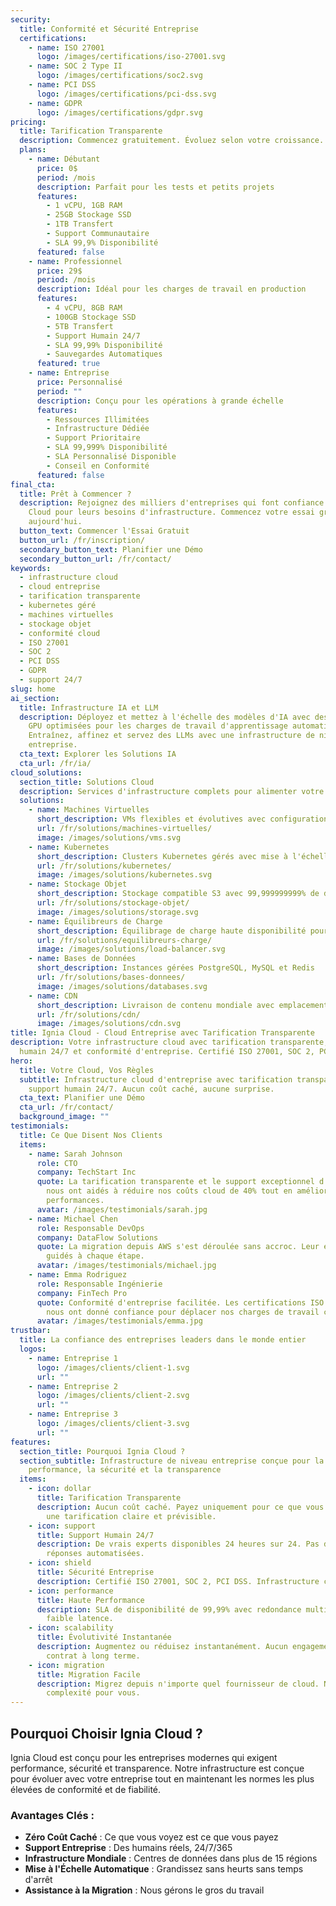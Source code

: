 ```yaml
---
security:
  title: Conformité et Sécurité Entreprise
  certifications:
    - name: ISO 27001
      logo: /images/certifications/iso-27001.svg
    - name: SOC 2 Type II
      logo: /images/certifications/soc2.svg
    - name: PCI DSS
      logo: /images/certifications/pci-dss.svg
    - name: GDPR
      logo: /images/certifications/gdpr.svg
pricing:
  title: Tarification Transparente
  description: Commencez gratuitement. Évoluez selon votre croissance. Aucun frais caché.
  plans:
    - name: Débutant
      price: 0$
      period: /mois
      description: Parfait pour les tests et petits projets
      features:
        - 1 vCPU, 1GB RAM
        - 25GB Stockage SSD
        - 1TB Transfert
        - Support Communautaire
        - SLA 99,9% Disponibilité
      featured: false
    - name: Professionnel
      price: 29$
      period: /mois
      description: Idéal pour les charges de travail en production
      features:
        - 4 vCPU, 8GB RAM
        - 100GB Stockage SSD
        - 5TB Transfert
        - Support Humain 24/7
        - SLA 99,99% Disponibilité
        - Sauvegardes Automatiques
      featured: true
    - name: Entreprise
      price: Personnalisé
      period: ""
      description: Conçu pour les opérations à grande échelle
      features:
        - Ressources Illimitées
        - Infrastructure Dédiée
        - Support Prioritaire
        - SLA 99,999% Disponibilité
        - SLA Personnalisé Disponible
        - Conseil en Conformité
      featured: false
final_cta:
  title: Prêt à Commencer ?
  description: Rejoignez des milliers d'entreprises qui font confiance à Ignia
    Cloud pour leurs besoins d'infrastructure. Commencez votre essai gratuit
    aujourd'hui.
  button_text: Commencer l'Essai Gratuit
  button_url: /fr/inscription/
  secondary_button_text: Planifier une Démo
  secondary_button_url: /fr/contact/
keywords:
  - infrastructure cloud
  - cloud entreprise
  - tarification transparente
  - kubernetes géré
  - machines virtuelles
  - stockage objet
  - conformité cloud
  - ISO 27001
  - SOC 2
  - PCI DSS
  - GDPR
  - support 24/7
slug: home
ai_section:
  title: Infrastructure IA et LLM
  description: Déployez et mettez à l'échelle des modèles d'IA avec des instances
    GPU optimisées pour les charges de travail d'apprentissage automatique.
    Entraînez, affinez et servez des LLMs avec une infrastructure de niveau
    entreprise.
  cta_text: Explorer les Solutions IA
  cta_url: /fr/ia/
cloud_solutions:
  section_title: Solutions Cloud
  description: Services d'infrastructure complets pour alimenter votre entreprise
  solutions:
    - name: Machines Virtuelles
      short_description: VMs flexibles et évolutives avec configurations personnalisables
      url: /fr/solutions/machines-virtuelles/
      image: /images/solutions/vms.svg
    - name: Kubernetes
      short_description: Clusters Kubernetes gérés avec mise à l'échelle automatique
      url: /fr/solutions/kubernetes/
      image: /images/solutions/kubernetes.svg
    - name: Stockage Objet
      short_description: Stockage compatible S3 avec 99,999999999% de durabilité
      url: /fr/solutions/stockage-objet/
      image: /images/solutions/storage.svg
    - name: Équilibreurs de Charge
      short_description: Équilibrage de charge haute disponibilité pour vos applications
      url: /fr/solutions/equilibreurs-charge/
      image: /images/solutions/load-balancer.svg
    - name: Bases de Données
      short_description: Instances gérées PostgreSQL, MySQL et Redis
      url: /fr/solutions/bases-donnees/
      image: /images/solutions/databases.svg
    - name: CDN
      short_description: Livraison de contenu mondiale avec emplacements edge dans le monde entier
      url: /fr/solutions/cdn/
      image: /images/solutions/cdn.svg
title: Ignia Cloud - Cloud Entreprise avec Tarification Transparente
description: Votre infrastructure cloud avec tarification transparente, support
  humain 24/7 et conformité d'entreprise. Certifié ISO 27001, SOC 2, PCI DSS.
hero:
  title: Votre Cloud, Vos Règles
  subtitle: Infrastructure cloud d'entreprise avec tarification transparente et
    support humain 24/7. Aucun coût caché, aucune surprise.
  cta_text: Planifier une Démo
  cta_url: /fr/contact/
  background_image: ""
testimonials:
  title: Ce Que Disent Nos Clients
  items:
    - name: Sarah Johnson
      role: CTO
      company: TechStart Inc
      quote: La tarification transparente et le support exceptionnel d'Ignia Cloud
        nous ont aidés à réduire nos coûts cloud de 40% tout en améliorant les
        performances.
      avatar: /images/testimonials/sarah.jpg
    - name: Michael Chen
      role: Responsable DevOps
      company: DataFlow Solutions
      quote: La migration depuis AWS s'est déroulée sans accroc. Leur équipe nous a
        guidés à chaque étape.
      avatar: /images/testimonials/michael.jpg
    - name: Emma Rodriguez
      role: Responsable Ingénierie
      company: FinTech Pro
      quote: Conformité d'entreprise facilitée. Les certifications ISO 27001 et SOC 2
        nous ont donné confiance pour déplacer nos charges de travail critiques.
      avatar: /images/testimonials/emma.jpg
trustbar:
  title: La confiance des entreprises leaders dans le monde entier
  logos:
    - name: Entreprise 1
      logo: /images/clients/client-1.svg
      url: ""
    - name: Entreprise 2
      logo: /images/clients/client-2.svg
      url: ""
    - name: Entreprise 3
      logo: /images/clients/client-3.svg
      url: ""
features:
  section_title: Pourquoi Ignia Cloud ?
  section_subtitle: Infrastructure de niveau entreprise conçue pour la
    performance, la sécurité et la transparence
  items:
    - icon: dollar
      title: Tarification Transparente
      description: Aucun coût caché. Payez uniquement pour ce que vous utilisez avec
        une tarification claire et prévisible.
    - icon: support
      title: Support Humain 24/7
      description: De vrais experts disponibles 24 heures sur 24. Pas de bots, pas de
        réponses automatisées.
    - icon: shield
      title: Sécurité Entreprise
      description: Certifié ISO 27001, SOC 2, PCI DSS. Infrastructure conforme GDPR.
    - icon: performance
      title: Haute Performance
      description: SLA de disponibilité de 99,99% avec redondance multi-régions et
        faible latence.
    - icon: scalability
      title: Évolutivité Instantanée
      description: Augmentez ou réduisez instantanément. Aucun engagement, aucun
        contrat à long terme.
    - icon: migration
      title: Migration Facile
      description: Migrez depuis n'importe quel fournisseur de cloud. Nous gérons la
        complexité pour vous.
---
```


<!-- Contenido adicional en Markdown (opcional) -->
## Pourquoi Choisir Ignia Cloud ?

Ignia Cloud est conçu pour les entreprises modernes qui exigent performance, sécurité et transparence. Notre infrastructure est conçue pour évoluer avec votre entreprise tout en maintenant les normes les plus élevées de conformité et de fiabilité.

### Avantages Clés :
- **Zéro Coût Caché** : Ce que vous voyez est ce que vous payez
- **Support Entreprise** : Des humains réels, 24/7/365
- **Infrastructure Mondiale** : Centres de données dans plus de 15 régions
- **Mise à l'Échelle Automatique** : Grandissez sans heurts sans temps d'arrêt
- **Assistance à la Migration** : Nous gérons le gros du travail
